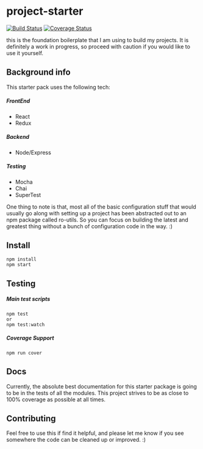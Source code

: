 project-starter
===============
[![Build Status](https://travis-ci.org/alexjoyner/project-starter.svg?branch=master)](https://travis-ci.org/alexjoyner/project-starter)
[![Coverage Status](https://coveralls.io/repos/github/alexjoyner/project-starter/badge.svg?branch=master)](https://coveralls.io/github/alexjoyner/project-starter?branch=master)

this is the foundation boilerplate that I am using to build my projects.  It is definitely a work in progress, so proceed with caution if you would like to use it yourself.

## Background info
This starter pack uses the following tech:

##### FrontEnd
* React
* Redux

##### Backend
* Node/Express

##### Testing
* Mocha
* Chai
* SuperTest

One thing to note is that, most all of the basic configuration stuff that would usually go along with setting up a project has been abstracted out to an npm package called ro-utils. So you can focus on building the latest and greatest thing without a bunch of configuration code in the way. :)

## Install
    npm install
    npm start
    
## Testing
##### Main test scripts
    npm test
    or
    npm test:watch
    
##### Coverage Support
    npm run cover

## Docs

Currently, the absolute best documentation for this starter package is going to be in the tests of all the modules.  This project strives to be as close to 100% coverage as possible at all times.

## Contributing

Feel free to use this if find it helpful, and
please let me know if you see somewhere the code can
be cleaned up or improved. :)
